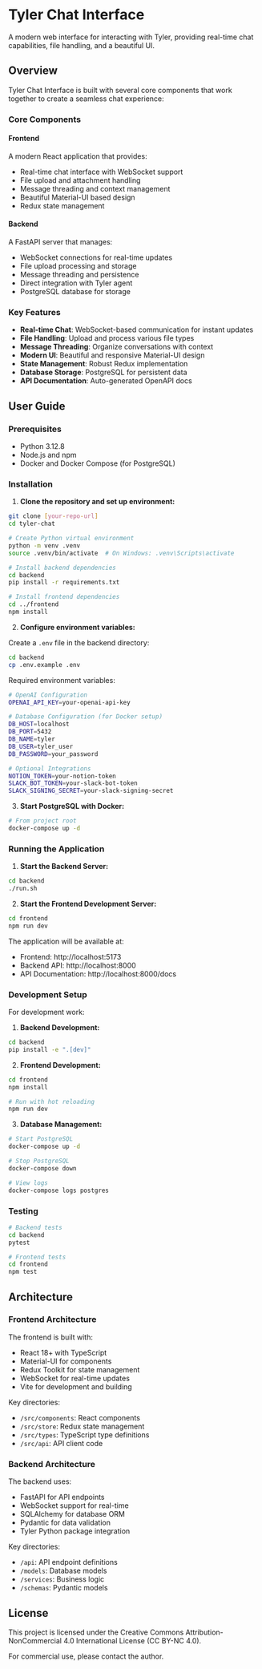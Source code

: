 # Tyler Chat Interface

A modern web interface for interacting with Tyler, providing real-time chat capabilities, file handling, and a beautiful UI.

## Overview

Tyler Chat Interface is built with several core components that work together to create a seamless chat experience:

### Core Components

#### Frontend
A modern React application that provides:
- Real-time chat interface with WebSocket support
- File upload and attachment handling
- Message threading and context management
- Beautiful Material-UI based design
- Redux state management

#### Backend
A FastAPI server that manages:
- WebSocket connections for real-time updates
- File upload processing and storage
- Message threading and persistence
- Direct integration with Tyler agent
- PostgreSQL database for storage

### Key Features

- **Real-time Chat**: WebSocket-based communication for instant updates
- **File Handling**: Upload and process various file types
- **Message Threading**: Organize conversations with context
- **Modern UI**: Beautiful and responsive Material-UI design
- **State Management**: Robust Redux implementation
- **Database Storage**: PostgreSQL for persistent data
- **API Documentation**: Auto-generated OpenAPI docs

## User Guide

### Prerequisites

- Python 3.12.8
- Node.js and npm
- Docker and Docker Compose (for PostgreSQL)

### Installation

1. **Clone the repository and set up environment:**
```bash
git clone [your-repo-url]
cd tyler-chat

# Create Python virtual environment
python -m venv .venv
source .venv/bin/activate  # On Windows: .venv\Scripts\activate

# Install backend dependencies
cd backend
pip install -r requirements.txt

# Install frontend dependencies
cd ../frontend
npm install
```

2. **Configure environment variables:**

Create a `.env` file in the backend directory:
```bash
cd backend
cp .env.example .env
```

Required environment variables:
```bash
# OpenAI Configuration
OPENAI_API_KEY=your-openai-api-key

# Database Configuration (for Docker setup)
DB_HOST=localhost
DB_PORT=5432
DB_NAME=tyler
DB_USER=tyler_user
DB_PASSWORD=your_password

# Optional Integrations
NOTION_TOKEN=your-notion-token
SLACK_BOT_TOKEN=your-slack-bot-token
SLACK_SIGNING_SECRET=your-slack-signing-secret
```

3. **Start PostgreSQL with Docker:**
```bash
# From project root
docker-compose up -d
```

### Running the Application

1. **Start the Backend Server:**
```bash
cd backend
./run.sh
```

2. **Start the Frontend Development Server:**
```bash
cd frontend
npm run dev
```

The application will be available at:
- Frontend: http://localhost:5173
- Backend API: http://localhost:8000
- API Documentation: http://localhost:8000/docs

### Development Setup

For development work:

1. **Backend Development:**
```bash
cd backend
pip install -e ".[dev]"
```

2. **Frontend Development:**
```bash
cd frontend
npm install

# Run with hot reloading
npm run dev
```

3. **Database Management:**
```bash
# Start PostgreSQL
docker-compose up -d

# Stop PostgreSQL
docker-compose down

# View logs
docker-compose logs postgres
```

### Testing

```bash
# Backend tests
cd backend
pytest

# Frontend tests
cd frontend
npm test
```

## Architecture

### Frontend Architecture

The frontend is built with:
- React 18+ with TypeScript
- Material-UI for components
- Redux Toolkit for state management
- WebSocket for real-time updates
- Vite for development and building

Key directories:
- `/src/components`: React components
- `/src/store`: Redux state management
- `/src/types`: TypeScript type definitions
- `/src/api`: API client code

### Backend Architecture

The backend uses:
- FastAPI for API endpoints
- WebSocket support for real-time
- SQLAlchemy for database ORM
- Pydantic for data validation
- Tyler Python package integration

Key directories:
- `/api`: API endpoint definitions
- `/models`: Database models
- `/services`: Business logic
- `/schemas`: Pydantic models

## License

This project is licensed under the Creative Commons Attribution-NonCommercial 4.0 International License (CC BY-NC 4.0).

For commercial use, please contact the author. 